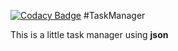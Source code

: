 [![Codacy Badge](https://api.codacy.com/project/badge/Grade/d4b3ab942ef549d7977d401d97c00dd5)](https://www.codacy.com/manual/TheBdouilleur2/TaskManager?utm_source=github.com&amp;utm_medium=referral&amp;utm_content=TheBdouilleur2/TaskManager&amp;utm_campaign=Badge_Grade)
#TaskManager

This is a little task manager using **json**
